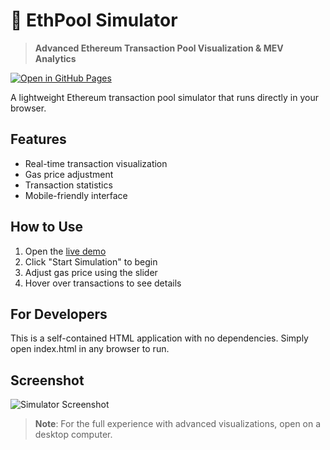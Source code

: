 # 🚀 EthPool Simulator

> **Advanced Ethereum Transaction Pool Visualization & MEV Analytics**

[![Open in GitHub Pages](https://img.shields.io/badge/launch-demo-brightgreen)](https://mariajtik.github.io/ethpool-simulator/)

A lightweight Ethereum transaction pool simulator that runs directly in your browser.

## Features
- Real-time transaction visualization
- Gas price adjustment
- Transaction statistics
- Mobile-friendly interface

## How to Use
1. Open the [live demo](https://mariajtik.github.io/ethpool-simulator-/)
2. Click "Start Simulation" to begin
3. Adjust gas price using the slider
4. Hover over transactions to see details

## For Developers
This is a self-contained HTML application with no dependencies. Simply open index.html in any browser to run.

## Screenshot
![Simulator Screenshot](screenshot.png)

> **Note**: For the full experience with advanced visualizations, open on a desktop computer.